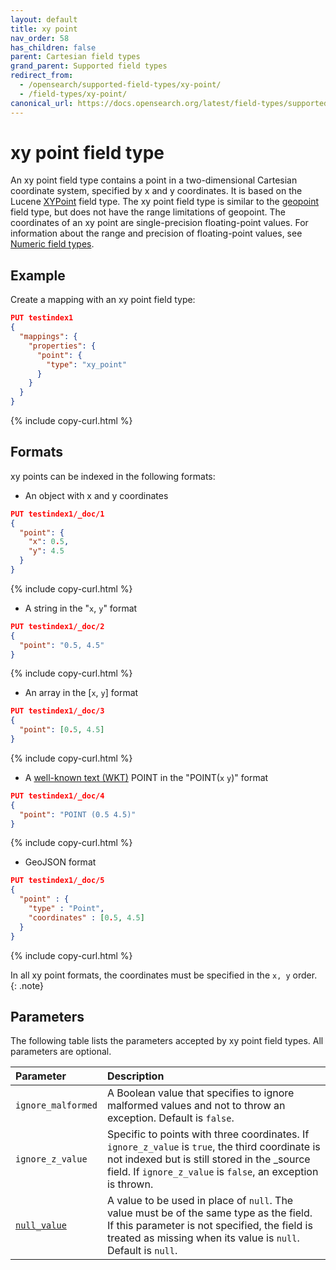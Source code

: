 ```yaml
---
layout: default
title: xy point
nav_order: 58
has_children: false
parent: Cartesian field types
grand_parent: Supported field types
redirect_from:
  - /opensearch/supported-field-types/xy-point/
  - /field-types/xy-point/
canonical_url: https://docs.opensearch.org/latest/field-types/supported-field-types/xy-point/
---
```


# xy point field type

An xy point field type contains a point in a two-dimensional Cartesian coordinate system, specified by x and y coordinates. It is based on the Lucene [XYPoint](https://lucene.apache.org/core/9_3_0/core/org/apache/lucene/geo/XYPoint.html) field type. The xy point field type is similar to the [geopoint]({{site.url}}{{site.baseurl}}/opensearch/supported-field-types/geo-point/) field type, but does not have the range limitations of geopoint. The coordinates of an xy point are single-precision floating-point values. For information about the range and precision of floating-point values, see [Numeric field types]({{site.url}}{{site.baseurl}}/opensearch/supported-field-types/numeric/).

## Example

Create a mapping with an xy point field type:

```json
PUT testindex1
{
  "mappings": {
    "properties": {
      "point": {
        "type": "xy_point"
      }
    }
  }
}
```
{% include copy-curl.html %}

## Formats

xy points can be indexed in the following formats:

- An object with x and y coordinates

```json
PUT testindex1/_doc/1
{
  "point": { 
    "x": 0.5,
    "y": 4.5
  }
}
```
{% include copy-curl.html %}

- A string in the "`x`, `y`" format

```json
PUT testindex1/_doc/2
{
  "point": "0.5, 4.5" 
}
```
{% include copy-curl.html %}

- An array in the [`x`, `y`] format

```json
PUT testindex1/_doc/3
{
  "point": [0.5, 4.5] 
}
```
{% include copy-curl.html %}

- A [well-known text (WKT)](https://docs.opengeospatial.org/is/12-063r5/12-063r5.html) POINT in the "POINT(`x` `y`)" format

```json
PUT testindex1/_doc/4
{
  "point": "POINT (0.5 4.5)"
}
```
{% include copy-curl.html %}

- GeoJSON format

```json
PUT testindex1/_doc/5
{
  "point" : {
    "type" : "Point",
    "coordinates" : [0.5, 4.5]        
  }
}
```
{% include copy-curl.html %}

In all xy point formats, the coordinates must be specified in the `x, y` order. 
{: .note}

## Parameters

The following table lists the parameters accepted by xy point field types. All parameters are optional.

Parameter | Description 
:--- | :--- 
`ignore_malformed` | A Boolean value that specifies to ignore malformed values and not to throw an exception. Default is `false`.
`ignore_z_value` | Specific to points with three coordinates. If `ignore_z_value` is `true`, the third coordinate is not indexed but is still stored in the _source field. If `ignore_z_value` is `false`, an exception is thrown.
[`null_value`]({{site.url}}{{site.baseurl}}/opensearch/supported-field-types/index#null-value) | A  value to be used in place of `null`. The value must be of the same type as the field. If this parameter is not specified, the field is treated as missing when its value is `null`. Default is `null`.